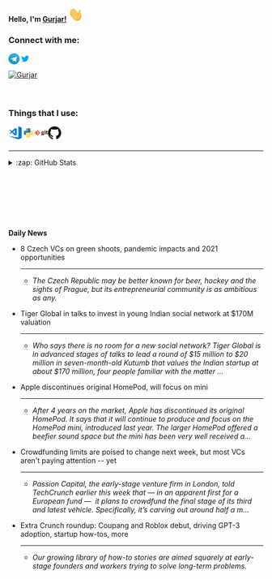 #### Hello, I'm [Gurjar!](https://GurjarKing.github.io) <img src="https://raw.githubusercontent.com/ABSphreak/ABSphreak/master/gifs/Hi.gif" width="30px"></h2>


### Connect with me:

[<img align="left" alt="Gurjar | Telegram" width="22px" src="https://raw.githubusercontent.com/github/explore/80688e429a7d4ef2fca1e82350fe8e3517d3494d/topics/telegram/telegram.png" />][Telegram]
[<img align="left" alt="Gurjar | Twitter" width="22px" src="https://raw.githubusercontent.com/github/explore/80688e429a7d4ef2fca1e82350fe8e3517d3494d/topics/twitter/twitter.png" />][Twitter]
<br >
<br >
<a href="https://github.com/GurjarKing"><img src="https://komarev.com/ghpvc/?username=GurjarKing" alt="Gurjar" /></a> <br />
<br />
<br />
<!-- <br >

![](https://visitor-badge.glitch.me/badge?page_id=GurjarKing)

<br /> -->

### Things that I use:

[<img align="left" alt="Visual Studio Code" width="26px" src="https://raw.githubusercontent.com/github/explore/80688e429a7d4ef2fca1e82350fe8e3517d3494d/topics/visual-studio-code/visual-studio-code.png" />][VSCode]
[<img align="left" alt="Python" width="26px" src="https://raw.githubusercontent.com/github/explore/80688e429a7d4ef2fca1e82350fe8e3517d3494d/topics/python/python.png" />][Python]
[<img align="left" alt="Git" width="26px" src="https://raw.githubusercontent.com/github/explore/80688e429a7d4ef2fca1e82350fe8e3517d3494d/topics/git/git.png" />][Git]
[<img align="left" alt="GitHub" width="26px" src="https://raw.githubusercontent.com/github/explore/78df643247d429f6cc873026c0622819ad797942/topics/github/github.png" />][Github]

<br />
<br />

---
<details>
  <summary>:zap: GitHub Stats</summary>

<img align="left" alt="Gurjar's Github Stats" src="https://github-readme-stats.vercel.app/api?username=GurjarKing&show_icons=true&hide_border=true&count_private=true&include_all_commit=true&theme=algolia" />

</details>

<!-- ### 🔔 My latest tweet
<a href="https://twitter.com/Gurjar_King43" target="_blank">
	<img src="https://github.com/GurjarKing/GurjarKing/raw/master/tweet.png" width="70%" align="center" alt="Click to view on Twitter" title="My latest tweet, as an image"/>
</a> -->
<br>

<pre>

</pre>

<!-- **Quote of the hour:**

{qoth}

~ {qoth_author}
<pre>

</pre> -->
<br>
<pre>


</pre>
<strong>Daily News</strong>
  
  - 8 Czech VCs on green shoots, pandemic impacts and 2021 opportunities
     <hr/>
     
      - *The Czech Republic may be better known for beer, hockey and the sights of Prague, but its entrepreneurial community is as ambitious as any.*
     
  - Tiger Global in talks to invest in young Indian social network at $170M valuation
      <hr/>
      
      - *Who says there is no room for a new social network? Tiger Global is in advanced stages of talks to lead a round of $15 million to $20 million in seven-month-old Kutumb that values the Indian startup at about $170 million, four people familiar with the matter …*
      
  - Apple discontinues original HomePod, will focus on mini
      <hr/>
      
      - *After 4 years on the market, Apple has discontinued its original HomePod. It says that it will continue to produce and focus on the HomePod mini, introduced last year. The larger HomePod offered a beefier sound space but the mini has been very well received a…*
      
  - Crowdfunding limits are poised to change next week, but most VCs aren't paying attention -- yet
      <hr/>
      
      - *Passion Capital, the early-stage venture firm in London, told TechCrunch earlier this week that — in an apparent first for a European fund —  it plans to crowdfund the final stage of its third and latest vehicle. Specifically, it’s carving out around half a m…*
       
  - Extra Crunch roundup: Coupang and Roblox debut, driving GPT-3 adoption, startup how-tos, more
      <hr/>
       
       - *Our growing library of how-to stories are aimed squarely at early-stage founders and workers trying to solve long-term problems.*
      

<br />

[VSCode]: https://code.visualstudio.com/
[Python]: https://www.python.org/
[Git]: https://git-scm.com/
[Github]: https://github.com/
[Telegram]: https://t.me/Gurjar_King/
[Twitter]: https://twitter.com/Gurjar_King43/
